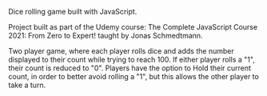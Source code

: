 Dice rolling game built with JavaScript.

Project built as part of the Udemy course: The Complete JavaScript Course 2021: From Zero to Expert! taught by Jonas Schmedtmann.

Two player game, where each player rolls dice and adds the number displayed to their count while trying to reach 100.  If either player rolls a "1", their count is reduced to "0".  Players have the option to Hold their current count, in order to better avoid rolling a "1", but this allows the other player to take a turn.

